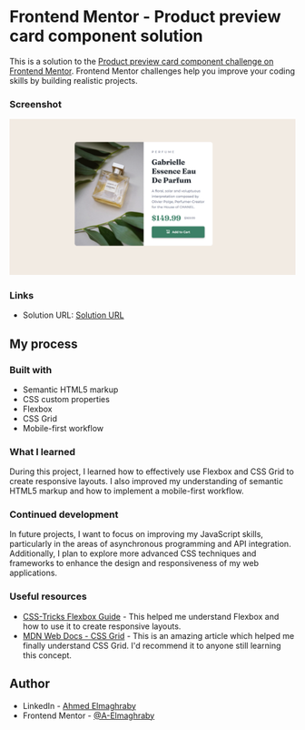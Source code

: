 # Frontend Mentor - Product preview card component solution

This is a solution to the [Product preview card component challenge on Frontend Mentor](https://www.frontendmentor.io/challenges/product-preview-card-component-GO7UmttRfa). Frontend Mentor challenges help you improve your coding skills by building realistic projects. 



### Screenshot

![ScreenShot](/design/screenshot.png)


### Links

- Solution URL: [Solution URL](https://www.frontendmentor.io/solutions/product-card-component-Ily15Jgek5)

## My process

### Built with

- Semantic HTML5 markup
- CSS custom properties
- Flexbox
- CSS Grid
- Mobile-first workflow


### What I learned

During this project, I learned how to effectively use Flexbox and CSS Grid to create responsive layouts. I also improved my understanding of semantic HTML5 markup and how to implement a mobile-first workflow.

### Continued development

In future projects, I want to focus on improving my JavaScript skills, particularly in the areas of asynchronous programming and API integration. Additionally, I plan to explore more advanced CSS techniques and frameworks to enhance the design and responsiveness of my web applications.

### Useful resources

- [CSS-Tricks Flexbox Guide](https://css-tricks.com/snippets/css/a-guide-to-flexbox/) - This helped me understand Flexbox and how to use it to create responsive layouts.
- [MDN Web Docs - CSS Grid](https://developer.mozilla.org/en-US/docs/Web/CSS/CSS_Grid_Layout) - This is an amazing article which helped me finally understand CSS Grid. I'd recommend it to anyone still learning this concept.


## Author

- LinkedIn - [Ahmed Elmaghraby](https://www.linkedin.com/in/ahmed-elmaghraby-ba1676346)
- Frontend Mentor - [@A-Elmaghraby](https://www.frontendmentor.io/profile/A-Elmaghraby)

